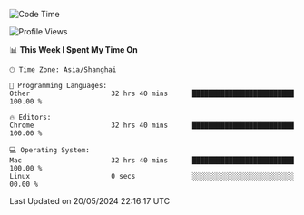 <!--START_SECTION:waka-->
![Code Time](http://img.shields.io/badge/Code%20Time-2%2C275%20hrs%2025%20mins-blue)

![Profile Views](http://img.shields.io/badge/Profile%20Views-0-blue)

📊 **This Week I Spent My Time On** 

```text
🕑︎ Time Zone: Asia/Shanghai

💬 Programming Languages: 
Other                    32 hrs 40 mins      █████████████████████████   100.00 % 

🔥 Editors: 
Chrome                   32 hrs 40 mins      █████████████████████████   100.00 % 

💻 Operating System: 
Mac                      32 hrs 40 mins      █████████████████████████   100.00 % 
Linux                    0 secs              ░░░░░░░░░░░░░░░░░░░░░░░░░   00.00 % 
```


 Last Updated on 20/05/2024 22:16:17 UTC
<!--END_SECTION:waka-->